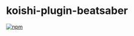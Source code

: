 # koishi-plugin-beatsaber

[![npm](https://img.shields.io/npm/v/koishi-plugin-beatsaber?style=flat-square)](https://www.npmjs.com/package/koishi-plugin-beatsaber)


